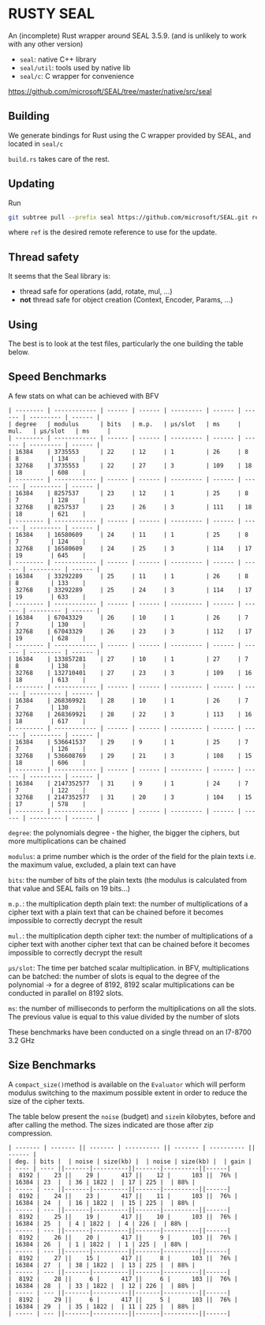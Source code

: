 # RUSTY SEAL

An (incomplete) Rust wrapper around SEAL 3.5.9. (and is unlikely to work with any other version)

- `seal`: native C++ library
- `seal/util`: tools used by native lib
- `seal/c`: C wrapper for convenience

https://github.com/microsoft/SEAL/tree/master/native/src/seal

## Building

We generate bindings for Rust using the C wrapper provided by SEAL, and located in `seal/c`

`build.rs` takes care of the rest.

## Updating

Run
``` sh
git subtree pull --prefix seal https://github.com/microsoft/SEAL.git ref --squash
```
where `ref` is the desired remote reference to use for the update.

## Thread safety

It seems that the Seal library is:
- thread safe for operations (add, rotate, mul, ...)
- **not** thread safe for object creation (Context, Encoder, Params, ...)

## Using

The best is to look at the test files, particularly the one building the table below.

## Speed Benchmarks
A few stats on what can be achieved with BFV

```
| -------- | ------------ | ------ | ------ | --------- | ------ | ------ | --------- | ------ |
| degree   | modulus      | bits   | m.p.   | µs/slot   | ms     | mul.   | µs/slot   | ms     |
| -------- | ------------ | ------ | ------ | --------- | ------ | ------ | --------- | ------ |
| 16384    | 3735553      | 22     | 12     | 1         | 26     | 8      | 8         | 134    |
| 32768    | 3735553      | 22     | 27     | 3         | 109    | 18     | 18        | 608    |
| -------- | ------------ | ------ | ------ | --------- | ------ | ------ | --------- | ------ |
| 16384    | 8257537      | 23     | 12     | 1         | 25     | 8      | 7         | 128    |
| 32768    | 8257537      | 23     | 26     | 3         | 111    | 18     | 18        | 621    |
| -------- | ------------ | ------ | ------ | --------- | ------ | ------ | --------- | ------ |
| 16384    | 16580609     | 24     | 11     | 1         | 25     | 8      | 7         | 124    |
| 32768    | 16580609     | 24     | 25     | 3         | 114    | 17     | 19        | 645    |
| -------- | ------------ | ------ | ------ | --------- | ------ | ------ | --------- | ------ |
| 16384    | 33292289     | 25     | 11     | 1         | 26     | 8      | 8         | 133    |
| 32768    | 33292289     | 25     | 24     | 3         | 114    | 17     | 19        | 633    |
| -------- | ------------ | ------ | ------ | --------- | ------ | ------ | --------- | ------ |
| 16384    | 67043329     | 26     | 10     | 1         | 26     | 7      | 7         | 130    |
| 32768    | 67043329     | 26     | 23     | 3         | 112    | 17     | 19        | 628    |
| -------- | ------------ | ------ | ------ | --------- | ------ | ------ | --------- | ------ |
| 16384    | 133857281    | 27     | 10     | 1         | 27     | 7      | 8         | 138    |
| 32768    | 132710401    | 27     | 23     | 3         | 109    | 16     | 18        | 613    |
| -------- | ------------ | ------ | ------ | --------- | ------ | ------ | --------- | ------ |
| 16384    | 268369921    | 28     | 10     | 1         | 26     | 7      | 7         | 130    |
| 32768    | 268369921    | 28     | 22     | 3         | 113    | 16     | 18        | 617    |
| -------- | ------------ | ------ | ------ | --------- | ------ | ------ | --------- | ------ |
| 16384    | 536641537    | 29     | 9      | 1         | 25     | 7      | 7         | 126    |
| 32768    | 536608769    | 29     | 21     | 3         | 108    | 15     | 18        | 606    |
| -------- | ------------ | ------ | ------ | --------- | ------ | ------ | --------- | ------ |
| 16384    | 2147352577   | 31     | 9      | 1         | 24     | 7      | 7         | 122    |
| 32768    | 2147352577   | 31     | 20     | 3         | 104    | 15     | 17        | 578    |
| -------- | ------------ | ------ | ------ | --------- | ------ | ------ | --------- | ------ |
```

`degree`: the polynomials degree - the higher, the bigger the ciphers, but more multiplications can be chained

`modulus`: a prime number which is the order of the field for the plain texts i.e. the maximum value, excluded, a plain text can have

`bits`: the number of bits of the plain texts (the modulus is calculated from that value and SEAL fails on 19 bits...)

`m.p.`: the multiplication depth plain text: the number of multiplications of a cipher text with a plain text that can be chained before it becomes impossible to correctly decrypt the result

`mul.`: the multiplication depth cipher text: the number of multiplications of a cipher text with another cipher text that can be chained before it becomes impossible to correctly decrypt the result

`µs/slot`: The time per batched scalar multiplication. in BFV, multiplications can be batched: the number of slots is equal to the degree of the polynomial -> for a  degree of 8192, 8192 scalar multiplications can be conducted in parallel on 8192 slots.

`ms`: the number of milliseconds to perform the multiplications on all the slots. The previous value is equal to this value divided by the number of slots

These benchmarks have been conducted on a single thread on an I7-8700  3.2 GHz

## Size Benchmarks

A `compact_size()`method is available on the `Evaluator` which will perform modulus switching to the maximum possible extent in order to reduce the size of the cipher texts.

The table below present the `noise` (budget) and `size`in kilobytes, before and after calling the method.
The sizes indicated are those after zip compression.


```
| ------- | ------- || ------- | ---------- || ------- | ---------- || ------ |
| deg. | bits |  | noise | size(kb) |  | noise | size(kb) |  | gain |
| ---- | ---- ||-------|----------||-------|----------||------|
|  8192 |    23 ||    29 |      417 ||    12 |      103 ||  76% |
| 16384 | 23  |  | 36 | 1822 |  | 17 | 225 |  | 88% |
| ----- | --- ||-------|----------||-------|----------||------|
|  8192 |    24 ||    23 |      417 ||    11 |      103 ||  76% |
| 16384 | 24  |  | 16 | 1822 |  | 15 | 225 |  | 88% |
| ----- | --- ||-------|----------||-------|----------||------|
|  8192 |    25 ||    19 |      417 ||    10 |      103 ||  76% |
| 16384 | 25  |  | 4 | 1822 |  | 4 | 226 |  | 88% |
| ----- | --- ||-------|----------||-------|----------||------|
|  8192 |    26 ||    20 |      417 ||     9 |      103 ||  76% |
| 16384 | 26  |  | 1 | 1822 |  | 1 | 225 |  | 88% |
| ----- | --- ||-------|----------||-------|----------||------|
|  8192 |    27 ||    15 |      417 ||     8 |      103 ||  76% |
| 16384 | 27  |  | 38 | 1822 |  | 13 | 225 |  | 88% |
| ----- | --- ||-------|----------||-------|----------||------|
|  8192 |    28 ||     6 |      417 ||     6 |      103 ||  76% |
| 16384 | 28  |  | 33 | 1822 |  | 12 | 226 |  | 88% |
| ----- | --- ||-------|----------||-------|----------||------|
|  8192 |    29 ||     6 |      417 ||     5 |      103 ||  76% |
| 16384 | 29  |  | 35 | 1822 |  | 11 | 225 |  | 88% |
| ----- | --- ||-------|----------||-------|----------||------|
```
